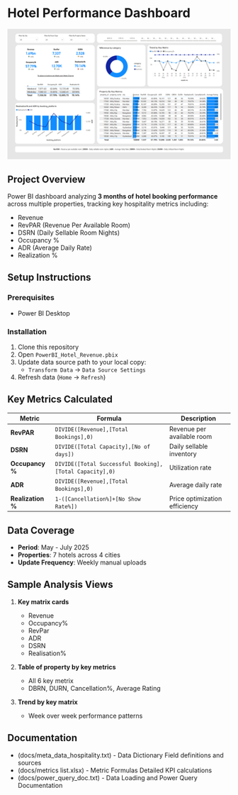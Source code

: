 # Hotel Performance Dashboard

![Dashboard Preview](docs/screenshot.png)

## Project Overview
Power BI dashboard analyzing **3 months of hotel booking performance** across multiple properties, tracking key hospitality metrics including:
- Revenue
- RevPAR (Revenue Per Available Room)
- DSRN (Daily Sellable Room Nights)
- Occupancy %
- ADR (Average Daily Rate)
- Realization %


##  Setup Instructions

### Prerequisites
- Power BI Desktop 

### Installation
1. Clone this repository
2. Open `PowerBI_Hotel_Revenue.pbix`
3. Update data source path to your local copy:
   - `Transform Data` → `Data Source Settings`
4. Refresh data (`Home` → `Refresh`)

##  Key Metrics Calculated

| Metric | Formula | Description |
|--------|---------|-------------|
| **RevPAR** | `DIVIDE([Revenue],[Total Bookings],0) ` | Revenue per available room |
| **DSRN** | `DIVIDE([Total Capacity],[No of days]) ` | Daily sellable inventory |
| **Occupancy %** | `DIVIDE([Total Successful Booking],[Total Capacity],0)` | Utilization rate |
| **ADR** | `DIVIDE([Revenue],[Total Bookings],0) ` | Average daily rate |
| **Realization %** | `1-([Cancellation%]+[No Show Rate%]) ` | Price optimization efficiency |

##  Data Coverage
- **Period**: May - July 2025
- **Properties**: 7 hotels across 4 cities
- **Update Frequency**: Weekly manual uploads

##  Sample Analysis Views
1. **Key matrix cards**
   - Revenue
   - Occupancy%
   - RevPar
   - ADR
   - DSRN
   - Realisation%

2. **Table of property by key metrics**
   - All 6 key metrix
   - DBRN, DURN, Cancellation%, Average Rating

3. **Trend by key matrix**
   - Week over week performance patterns
   

##  Documentation
- (docs/meta_data_hospitality.txt) - Data Dictionary Field definitions and sources
- (docs/metrics list.xlsx) - Metric Formulas Detailed KPI calculations
- (docs/power_query_doc.txt) - Data Loading and Power Query Documentation

